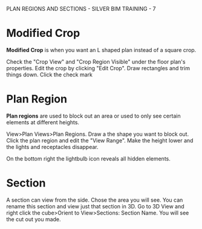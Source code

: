 PLAN REGIONS AND SECTIONS - SILVER BIM TRAINING - 7





# Modified Crop

**Modified Crop** is when you want an L shaped plan instead of a square crop.

Check the "Crop View" and "Crop Region Visible" under the floor plan's properties. Edit the crop by clicking "Edit Crop". Draw rectangles and trim things down. Click the check mark

# Plan Region

 **Plan regions** are used to block out an area or used to only see certain elements at different heights.

View>Plan Views>Plan Regions. Draw a the shape you want to block out. Click the plan region and edit the "View Range". Make the height lower and the lights and receptacles disappear.

On the bottom right the lightbulb icon reveals all hidden elements.

# Section

A section can view from the side. Chose the area you will see. You can rename this section and view just that section in 3D. Go to 3D View and right click the cube>Orient to View>Sections: Section Name. You will see the cut out you made.